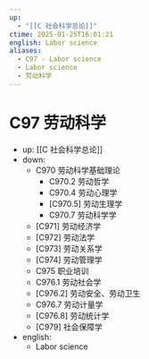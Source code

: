 ```yaml
---
up:
  - "[[C 社会科学总论]]"
ctime: 2025-01-25T16:01:21
english: Labor science
aliases:
  - C97 - Labor science
  - Labor science
  - 劳动科学
---
```


# C97 劳动科学

- up: [[C 社会科学总论]]
- down:
	- C970 劳动科学基础理论
		- C970.2 劳动哲学
		- C970.4 劳动心理学
		- [C970.5] 劳动生理学
		- C970.7 劳动科学学
	- [C971] 劳动经济学
	- [C972] 劳动法学
	- [C973] 劳动关系学
	- [C974] 劳动管理学
	- C975 职业培训
	- C976.1 劳动社会学
	- [C976.2] 劳动安全、劳动卫生
	- C976.7 劳动计量学
	- [C976.8] 劳动统计学
	- [C979] 社会保障学
- english:
	- Labor science
